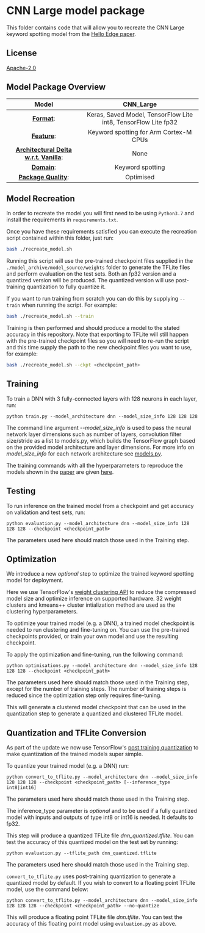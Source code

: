 # CNN Large model package

This folder contains code that will allow you to recreate the CNN Large keyword spotting model from
the [Hello Edge paper](https://arxiv.org/pdf/1711.07128.pdf).

## License
[Apache-2.0](https://spdx.org/licenses/Apache-2.0.html)

## Model Package Overview
| Model           	|   CNN_Large                            	   |
|:---------------:	|:------------------------------------------:|
| <u>**Format**</u>:          	| Keras, Saved Model, TensorFlow Lite int8, TensorFlow Lite fp32 |
| <u>**Feature**</u>:         	|   Keyword spotting for Arm Cortex-M CPUs   |
| <u>**Architectural Delta w.r.t. Vanilla**</u>: |                    None                    |
| <u>**Domain**</u>:         	|              Keyword spotting              |
| <u>**Package Quality**</u>: 	|                 Optimised                  |

## Model Recreation

In order to recreate the model you will first need to be using ```Python3.7``` and install the requirements in ```requirements.txt```.

Once you have these requirements satisfied you can execute the recreation script contained within this folder, just run:

```bash
bash ./recreate_model.sh
```

Running this script will use the pre-trained checkpoint files supplied in the ```./model_archive/model_source/weights``` folder
to generate the TFLite files and perform evaluation on the test sets. Both an fp32 version and a quantized version will be produced.
The quantized version will use post-training quantization to fully quantize it.

If you want to run training from scratch you can do this by supplying ```--train``` when running the script. For example:

```bash
bash ./recreate_model.sh --train
```

Training is then performed and should produce a model to the stated accuracy in this repository.
Note that exporting to TFLite will still happen with the pre-trained checkpoint files so you will need to re-run the script
and this time supply the path to the new checkpoint files you want to use, for example:

```bash
bash ./recreate_model.sh --ckpt <checkpoint_path>
```


## Training

To train a DNN with 3 fully-connected layers with 128 neurons in each layer, run:

```
python train.py --model_architecture dnn --model_size_info 128 128 128
```
The command line argument *--model_size_info* is used to pass the neural network layer
dimensions such as number of layers, convolution filter size/stride as a list to models.py,
which builds the TensorFlow graph based on the provided model architecture
and layer dimensions. For more info on *model_size_info* for each network architecture see
[models.py](models.py).

The training commands with all the hyperparameters to reproduce the models shown in the
[paper](https://arxiv.org/pdf/1711.07128.pdf) are given [here](recreate_model.sh).

## Testing
To run inference on the trained model from a checkpoint and get accuracy on validation and test sets, run:
```
python evaluation.py --model_architecture dnn --model_size_info 128 128 128 --checkpoint <checkpoint_path>
```
The parameters used here should match those used in the Training step.

## Optimization

We introduce a new *optional* step to optimize the trained keyword spotting model for deployment.

Here we use TensorFlow's [weight clustering API](https://www.tensorflow.org/model_optimization/guide/clustering) to reduce the compressed model size and optimize inference on supported hardware. 32 weight clusters and kmeans++ cluster intialization method are used as the clustering hyperparameters.

To optimize your trained model (e.g. a DNN), a trained model checkpoint is needed to run clustering and fine-tuning on.
You can use the pre-trained checkpoints provided, or train your own model and use the resulting checkpoint.

To apply the optimization and fine-tuning, run the following command:
```
python optimisations.py --model_architecture dnn --model_size_info 128 128 128 --checkpoint <checkpoint_path>
```
The parameters used here should match those used in the Training step, except for the number of training steps.
The number of training steps is reduced since the optimization step only requires fine-tuning.

This will generate a clustered model checkpoint that can be used in the quantization step to generate a quantized and clustered TFLite model.

## Quantization and TFLite Conversion

As part of the update we now use TensorFlow's
[post training quantization](https://www.tensorflow.org/lite/performance/post_training_quantization) to
make quantization of the trained models super simple.

To quantize your trained model (e.g. a DNN) run:
```
python convert_to_tflite.py --model_architecture dnn --model_size_info 128 128 128 --checkpoint <checkpoint_path> [--inference_type int8|int16]
```
The parameters used here should match those used in the Training step.

The inference_type parameter is *optional* and to be used if a fully quantized model with inputs and outputs of type int8 or int16 is needed. It defaults to fp32.

This step will produce a quantized TFLite file *dnn_quantized.tflite*.
You can test the accuracy of this quantized model on the test set by running:
```
python evaluation.py --tflite_path dnn_quantized.tflite
```
The parameters used here should match those used in the Training step.

`convert_to_tflite.py` uses post-training quantization to generate a quantized model by default. If you wish to convert to a floating point TFLite model, use the command below:

```
python convert_to_tflite.py --model_architecture dnn --model_size_info 128 128 128 --checkpoint <checkpoint_path> --no-quantize
```

This will produce a floating point TFLite file *dnn.tflite*. You can test the accuracy of this floating point model using `evaluation.py` as above.
